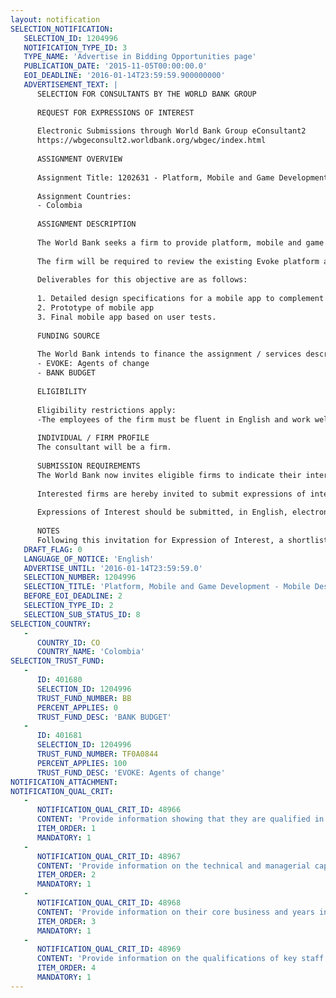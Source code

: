 ```yaml
---
layout: notification
SELECTION_NOTIFICATION: 
   SELECTION_ID: 1204996
   NOTIFICATION_TYPE_ID: 3
   TYPE_NAME: 'Advertise in Bidding Opportunities page'
   PUBLICATION_DATE: '2015-11-05T00:00:00.0'
   EOI_DEADLINE: '2016-01-14T23:59:59.900000000'
   ADVERTISEMENT_TEXT: |
      SELECTION FOR CONSULTANTS BY THE WORLD BANK GROUP
      
      REQUEST FOR EXPRESSIONS OF INTEREST
      
      Electronic Submissions through World Bank Group eConsultant2
      https://wbgeconsult2.worldbank.org/wbgec/index.html
      
      ASSIGNMENT OVERVIEW
      
      Assignment Title: 1202631 - Platform, Mobile and Game Development - Mobile Design - Competitive Firm Contract
      
      Assignment Countries:
      - Colombia
      
      ASSIGNMENT DESCRIPTION
      
      The World Bank seeks a firm to provide platform, mobile and game design and development support to the existing beta version of Evoke 2.0. The Evoke 2.0 platform will be an open source resource available to partner organizations around the world. Through this Project on Peace in Colombia, the World Bank seeks technology developers to prepare the Evoke platform for this open source phase and provide the framework to scale the project globally. The firm will be responsible for assisting the World Bank team to design and develop a mobile app to complement the on-line version of Evoke.
      
      The firm will be required to review the existing Evoke platform and game play to design a mobile version of Evoke to be designed as an app and played on Android platforms. The mobile version should both replicate those aspects of the Evoke platform that transfer to a mobile device as well as identify those areas that can not be replicated on a smaller screen. Moreover, the firm should identify those areas of design that can be only done with a mobile device that can not be done with a web platform for instance photos and geo-location. After the design phase, the firm will be expected to develop a prototype app to be tested with a number of participants in Colombia as part of the project. Finally, based on the feedback from the prototype the developer will be required to upgrade and adapt new features and learning from the prototype. 
      
      Deliverables for this objective are as follows:
      
      1. Detailed design specifications for a mobile app to complement the Evoke platform.
      2. Prototype of mobile app
      3. Final mobile app based on user tests.
      
      FUNDING SOURCE
      
      The World Bank intends to finance the assignment / services described below under the following trust fund(s):
      - EVOKE: Agents of change
      - BANK BUDGET
      
      ELIGIBILITY
      
      Eligibility restrictions apply:
      -The employees of the firm must be fluent in English and work well with culturally diverse teams.
      
      INDIVIDUAL / FIRM PROFILE
      The consultant will be a firm. 
      
      SUBMISSION REQUIREMENTS
      The World Bank now invites eligible firms to indicate their interest in providing the services. Interested firms must provide information indicating that they are qualified to perform the services (brochures, description of similar assignments, experience in similar conditions, availability of appropriate skills among staff, etc. for firms; CV and cover letter for individuals). Please note that the total size of all attachments should be less than 5MB. Consultants may associate to enhance their qualifications.
      
      Interested firms are hereby invited to submit expressions of interest.
      
      Expressions of Interest should be submitted, in English, electronically through World Bank Group eTendering (https://wbgeconsult2.worldbank.org/wbgec/index.html)
      
      NOTES
      Following this invitation for Expression of Interest, a shortlist of qualified firms will be formally invited to submit proposals. Shortlisting and selection will be subject to the availability of funding.
   DRAFT_FLAG: 0
   LANGUAGE_OF_NOTICE: 'English'
   ADVERTISE_UNTIL: '2016-01-14T23:59:59.0'
   SELECTION_NUMBER: 1204996
   SELECTION_TITLE: 'Platform, Mobile and Game Development - Mobile Design - Competitive Firm Contract'
   BEFORE_EOI_DEADLINE: 2
   SELECTION_TYPE_ID: 2
   SELECTION_SUB_STATUS_ID: 8
SELECTION_COUNTRY: 
   - 
      COUNTRY_ID: CO
      COUNTRY_NAME: 'Colombia'
SELECTION_TRUST_FUND: 
   - 
      ID: 401680
      SELECTION_ID: 1204996
      TRUST_FUND_NUMBER: BB
      PERCENT_APPLIES: 0
      TRUST_FUND_DESC: 'BANK BUDGET'
   - 
      ID: 401681
      SELECTION_ID: 1204996
      TRUST_FUND_NUMBER: TF0A0844
      PERCENT_APPLIES: 100
      TRUST_FUND_DESC: 'EVOKE: Agents of change'
NOTIFICATION_ATTACHMENT: 
NOTIFICATION_QUAL_CRIT: 
   - 
      NOTIFICATION_QUAL_CRIT_ID: 48966
      CONTENT: 'Provide information showing that they are qualified in the field of the assignment.'
      ITEM_ORDER: 1
      MANDATORY: 1
   - 
      NOTIFICATION_QUAL_CRIT_ID: 48967
      CONTENT: 'Provide information on the technical and managerial capabilities of the firm.'
      ITEM_ORDER: 2
      MANDATORY: 1
   - 
      NOTIFICATION_QUAL_CRIT_ID: 48968
      CONTENT: 'Provide information on their core business and years in business.'
      ITEM_ORDER: 3
      MANDATORY: 1
   - 
      NOTIFICATION_QUAL_CRIT_ID: 48969
      CONTENT: 'Provide information on the qualifications of key staff.'
      ITEM_ORDER: 4
      MANDATORY: 1
---
```

